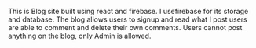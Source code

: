 This is Blog site built using react and firebase.
I usefirebase for its storage and database.
The blog allows users to signup and read what I post users are able to comment and delete their own comments.
Users cannot post anything on the blog, only Admin is allowed.
